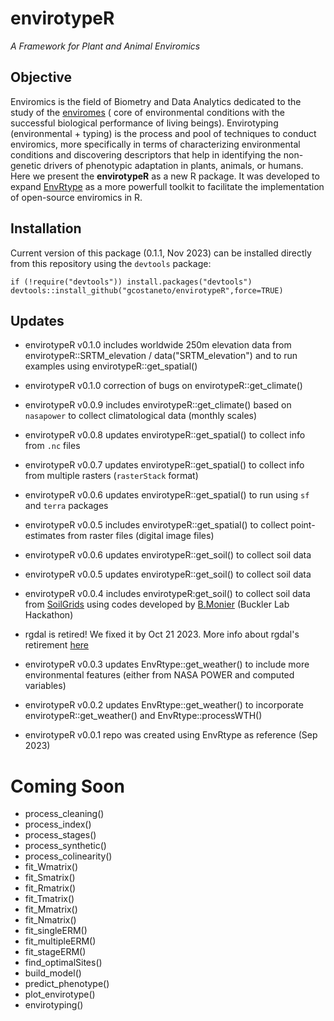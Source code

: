 # envirotypeR
*A Framework for Plant and Animal Enviromics*


## Objective

Enviromics is the field of Biometry and Data Analytics dedicated to the study of the [enviromes](https://en.wikipedia.org/wiki/Envirome) ( core of environmental conditions with the successful biological performance of living beings).
Envirotyping (environmental + typing) is the process and pool of techniques to conduct enviromics, more specifically in terms of characterizing environmental conditions and discovering descriptors that help in identifying the non-genetic drivers of phenotypic adaptation in plants, animals, or humans. Here we present the **envirotypeR** as a new R package. It was developed to expand [EnvRtype](https://github.com/allogamous/EnvRtype) as a more powerfull toolkit to facilitate the implementation of open-source enviromics in R.

## Installation 

Current version of this package (0.1.1, Nov 2023)  can be installed directly from this repository
using the `devtools` package:

```
if (!require("devtools")) install.packages("devtools")
devtools::install_github("gcostaneto/envirotypeR",force=TRUE)
```

## Updates

* envirotypeR v0.1.0  includes worldwide 250m elevation data from envirotypeR::SRTM_elevation / data("SRTM_elevation") and to run examples using envirotypeR::get_spatial()
  
* envirotypeR v0.1.0  correction of bugs on envirotypeR::get_climate()
  
* envirotypeR v0.0.9 includes envirotypeR::get_climate() based on `nasapower` to collect climatological data (monthly scales)
  
* envirotypeR v0.0.8 updates envirotypeR::get_spatial() to collect info from `.nc` files
  
* envirotypeR v0.0.7 updates envirotypeR::get_spatial() to collect info from multiple rasters (`rasterStack` format)
 
* envirotypeR v0.0.6 updates envirotypeR::get_spatial() to run using `sf` and `terra` packages
  
* envirotypeR v0.0.5 includes envirotypeR::get_spatial() to collect point-estimates from raster files (digital image files)
  
* envirotypeR v0.0.6 updates envirotypeR::get_soil() to collect soil data
  
* envirotypeR v0.0.5 updates envirotypeR::get_soil() to collect soil data
  
* envirotypeR v0.0.4 includes envirotypeR:get_soil() to collect soil data from [SoilGrids](https://soilgrids.org/) using codes developed by [B.Monier](https://github.com/btmonier) (Buckler Lab Hackathon)
  
* rgdal is retired! We fixed it by Oct 21 2023. More info about rgdal's retirement [here](https://r-spatial.org/r/2022/04/12/evolution.html)

* envirotypeR v0.0.3 updates EnvRtype::get_weather() to include more environmental features (either from NASA POWER and computed variables)

* envirotypeR v0.0.2 updates EnvRtype::get_weather() to incorporate envirotypeR::get_weather() and EnvRtype::processWTH()

* envirotypeR v0.0.1 repo was created using EnvRtype as reference (Sep 2023)


# Coming Soon

* process_cleaning()
* process_index()
* process_stages() 
* process_synthetic() 
* process_colinearity()
* fit_Wmatrix()
* fit_Smatrix() 
* fit_Rmatrix()
* fit_Tmatrix() 
* fit_Mmatrix() 
* fit_Nmatrix() 
* fit_singleERM()
* fit_multipleERM()
* fit_stageERM()
* find_optimalSites()
* build_model() 
* predict_phenotype()
* plot_envirotype()
* envirotyping()
